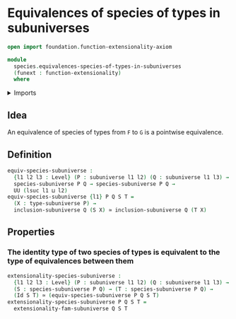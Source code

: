 # Equivalences of species of types in subuniverses

```agda
open import foundation.function-extensionality-axiom

module
  species.equivalences-species-of-types-in-subuniverses
  (funext : function-extensionality)
  where
```

<details><summary>Imports</summary>

```agda
open import foundation.equivalences funext
open import foundation.identity-types funext
open import foundation.subuniverses funext
open import foundation.universe-levels

open import species.species-of-types-in-subuniverses funext
```

</details>

## Idea

An equivalence of species of types from `F` to `G` is a pointwise equivalence.

## Definition

```agda
equiv-species-subuniverse :
  {l1 l2 l3 : Level} (P : subuniverse l1 l2) (Q : subuniverse l1 l3) →
  species-subuniverse P Q → species-subuniverse P Q →
  UU (lsuc l1 ⊔ l2)
equiv-species-subuniverse {l1} P Q S T =
  (X : type-subuniverse P) →
  inclusion-subuniverse Q (S X) ≃ inclusion-subuniverse Q (T X)
```

## Properties

### The identity type of two species of types is equivalent to the type of equivalences between them

```agda
extensionality-species-subuniverse :
  {l1 l2 l3 : Level} (P : subuniverse l1 l2) (Q : subuniverse l1 l3) →
  (S : species-subuniverse P Q) → (T : species-subuniverse P Q) →
  (Id S T) ≃ (equiv-species-subuniverse P Q S T)
extensionality-species-subuniverse P Q S T =
  extensionality-fam-subuniverse Q S T
```
